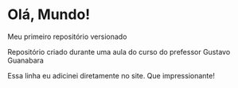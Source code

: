 # Olá, Mundo!
 Meu primeiro repositório versionado

 Repositório criado durante uma aula do curso do prefessor Gustavo Guanabara

 Essa linha eu adicinei diretamente no site. Que impressionante!
